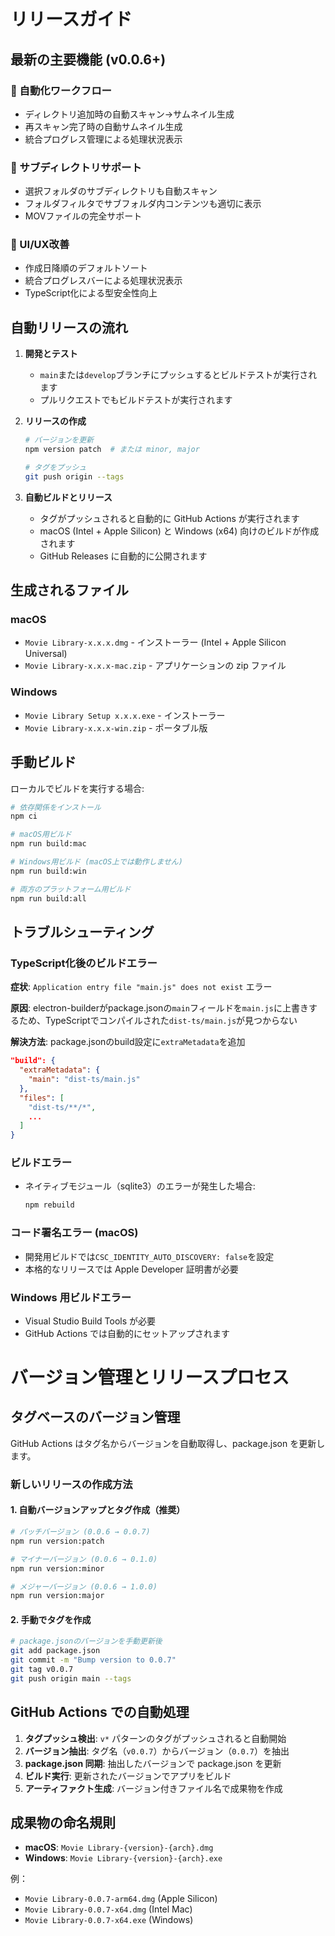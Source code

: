 # リリースガイド

## 最新の主要機能 (v0.0.6+)

### 🔄 自動化ワークフロー
- ディレクトリ追加時の自動スキャン→サムネイル生成
- 再スキャン完了時の自動サムネイル生成
- 統合プログレス管理による処理状況表示

### 📁 サブディレクトリサポート
- 選択フォルダのサブディレクトリも自動スキャン
- フォルダフィルタでサブフォルダ内コンテンツも適切に表示
- MOVファイルの完全サポート

### 🎯 UI/UX改善
- 作成日降順のデフォルトソート
- 統合プログレスバーによる処理状況表示
- TypeScript化による型安全性向上

## 自動リリースの流れ

1. **開発とテスト**

   - `main`または`develop`ブランチにプッシュするとビルドテストが実行されます
   - プルリクエストでもビルドテストが実行されます

2. **リリースの作成**

   ```bash
   # バージョンを更新
   npm version patch  # または minor, major

   # タグをプッシュ
   git push origin --tags
   ```

3. **自動ビルドとリリース**
   - タグがプッシュされると自動的に GitHub Actions が実行されます
   - macOS (Intel + Apple Silicon) と Windows (x64) 向けのビルドが作成されます
   - GitHub Releases に自動的に公開されます

## 生成されるファイル

### macOS

- `Movie Library-x.x.x.dmg` - インストーラー (Intel + Apple Silicon Universal)
- `Movie Library-x.x.x-mac.zip` - アプリケーションの zip ファイル

### Windows

- `Movie Library Setup x.x.x.exe` - インストーラー
- `Movie Library-x.x.x-win.zip` - ポータブル版

## 手動ビルド

ローカルでビルドを実行する場合:

```bash
# 依存関係をインストール
npm ci

# macOS用ビルド
npm run build:mac

# Windows用ビルド (macOS上では動作しません)
npm run build:win

# 両方のプラットフォーム用ビルド
npm run build:all
```

## トラブルシューティング

### TypeScript化後のビルドエラー

**症状**: `Application entry file "main.js" does not exist` エラー

**原因**: electron-builderがpackage.jsonの`main`フィールドを`main.js`に上書きするため、TypeScriptでコンパイルされた`dist-ts/main.js`が見つからない

**解決方法**: package.jsonのbuild設定に`extraMetadata`を追加
```json
"build": {
  "extraMetadata": {
    "main": "dist-ts/main.js"
  },
  "files": [
    "dist-ts/**/*",
    ...
  ]
}
```

### ビルドエラー

- ネイティブモジュール（sqlite3）のエラーが発生した場合:
  ```bash
  npm rebuild
  ```

### コード署名エラー (macOS)

- 開発用ビルドでは`CSC_IDENTITY_AUTO_DISCOVERY: false`を設定
- 本格的なリリースでは Apple Developer 証明書が必要

### Windows 用ビルドエラー

- Visual Studio Build Tools が必要
- GitHub Actions では自動的にセットアップされます

# バージョン管理とリリースプロセス

## タグベースのバージョン管理

GitHub Actions はタグ名からバージョンを自動取得し、package.json を更新します。

### 新しいリリースの作成方法

#### 1. 自動バージョンアップとタグ作成（推奨）

```bash
# パッチバージョン (0.0.6 → 0.0.7)
npm run version:patch

# マイナーバージョン (0.0.6 → 0.1.0)
npm run version:minor

# メジャーバージョン (0.0.6 → 1.0.0)
npm run version:major
```

#### 2. 手動でタグを作成

```bash
# package.jsonのバージョンを手動更新後
git add package.json
git commit -m "Bump version to 0.0.7"
git tag v0.0.7
git push origin main --tags
```

## GitHub Actions での自動処理

1. **タグプッシュ検出**: `v*` パターンのタグがプッシュされると自動開始
2. **バージョン抽出**: タグ名（`v0.0.7`）からバージョン（`0.0.7`）を抽出
3. **package.json 同期**: 抽出したバージョンで package.json を更新
4. **ビルド実行**: 更新されたバージョンでアプリをビルド
5. **アーティファクト生成**: バージョン付きファイル名で成果物を作成

## 成果物の命名規則

- **macOS**: `Movie Library-{version}-{arch}.dmg`
- **Windows**: `Movie Library-{version}-{arch}.exe`

例：

- `Movie Library-0.0.7-arm64.dmg` (Apple Silicon)
- `Movie Library-0.0.7-x64.dmg` (Intel Mac)
- `Movie Library-0.0.7-x64.exe` (Windows)
